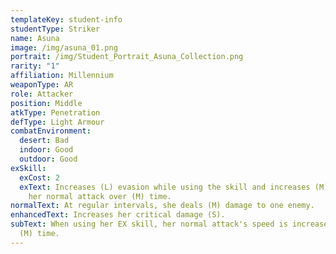 ```yaml
---
templateKey: student-info
studentType: Striker
name: Asuna
image: /img/asuna_01.png
portrait: /img/Student_Portrait_Asuna_Collection.png
rarity: "1"
affiliation: Millennium
weaponType: AR
role: Attacker
position: Middle
atkType: Penetration
defType: Light Armour
combatEnvironment:
  desert: Bad
  indoor: Good
  outdoor: Good
exSkill:
  exCost: 2
  exText: Increases (L) evasion while using the skill and increases (M) speed of
    her normal attack over (M) time.
normalText: At regular intervals, she deals (M) damage to one enemy.
enhancedText: Increases her critical damage (S).
subText: When using her EX skill, her normal attack's speed is increased (S) for
  (M) time.
---
```

